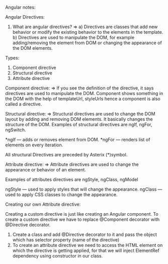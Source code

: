 Angular notes:

Angular Directives:

1) What are angular directives?
=> 
a) Directives are classes that add new behavior or modify the existing behavior to the elements in the template.
b) Directives are used to manipulate the DOM, for example adding/removing the element from DOM or changing the appearance of the DOM elements.

Types: 

1) Component directive
2) Structural directive
3) Attribute directive


Component directive:
=> 
If you see the definition of the directive, it says directives are used to manipulate the DOM. Component shows something in the DOM with the help of templateUrl, styleUrls hence a component is also called a directive.


Structural directive:
=>
Structural directives are used to change the DOM layout by adding and removing DOM elements. It basically changes the structure of the DOM.
Examples of structural directives are ngIf, ngFor, ngSwitch.

*ngIf — adds or removes element from DOM.
*ngFor — renders list of elements on every iteration.

All structural Directives are preceded by Asterix (*)symbol.


Attribute directive:
=>
Attribute directives are used to change the appearance or behavior of an element.

Examples of attributes directives are ngStyle, ngClass, ngModel

ngStyle — used to apply styles that will change the appearance.
ngClass — used to apply CSS classes to change the appearance.



Creating our own Attribute directive:

Creating a custom directive is just like creating an Angular component. To create a custom directive we have to replace @Component decorator with @Directive decorator.

1) Create a class and add @Directive decorator to it and pass the object which has selector property (name of the directive)
2) To create an attribute directive we need to access the HTML element on which the directive is getting applied, for that we will inject ElementRef dependency using constructor in our class.
